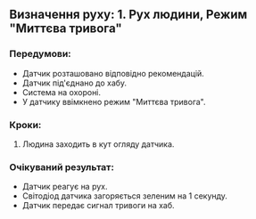 ## Визначення руху: 1. Рух людини, Режим "Миттєва тривога"

### Передумови:
 - Датчик розташовано відповідно рекомендацій.
 - Датчик під'єднано до хабу.
 - Система на охороні.
 - У датчику ввімкнено режим "Миттєва тривога".

### Кроки:
1. Людина заходить в кут огляду датчика.

### Очікуваний результат:
- Датчик реагує на рух.
- Світодіод датчика загоряється зеленим на 1 секунду.
- Датчик передає сигнал тривоги на хаб.

